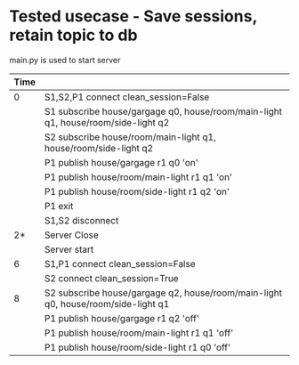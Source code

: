 # Tested usecase - Save sessions, retain topic to db

main.py is used to start server

| Time    | |
| ---     | ---
| 0       | S1,S2,P1 connect clean_session=False
|         | S1 subscribe house/gargage q0, house/room/main-light q1, house/room/side-light q2 
|         | S2 subscribe house/room/main-light q1, house/room/side-light q2
|         | P1 publish house/gargage r1 q0 'on'
|         | P1 publish house/room/main-light r1 q1 'on'
|         | P1 publish house/room/side-light r1 q2 'on'
|         | P1 exit   
|         | S1,S2 disconnect
| 2*      | Server Close
|         | Server start
| 6       | S1,P1 connect clean_session=False
|         | S2 connect clean_session=True
| 8       | S2 subscribe house/gargage q2, house/room/main-light q0, house/room/side-light q1 
|         | P1 publish house/gargage r1 q2 'off'
|         | P1 publish house/room/main-light r1 q1 'off'
|         | P1 publish house/room/side-light r1 q0 'off'